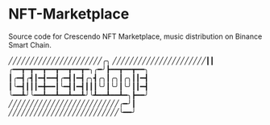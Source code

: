 # NFT-Marketplace
Source code for Crescendo NFT Marketplace, music distribution on Binance Smart Chain.


╱╱╱╱╱╱╱╱╱╱╱╱╱╱╱╱╱╱╱╱╱╱╭╮
╱╱╱╱╱╱╱╱╱╱╱╱╱╱╱╱╱╱╱╱╱╱┃┃
╭━━┳━┳━━┳━━┳━━┳━━┳━╮╭━╯┣━━┳━━┳━━╮
┃╭━┫╭┫┃━┫━━┫╭━┫┃━┫╭╮┫╭╮┃╭╮┃╭╮┃┃━┫
┃╰━┫┃┃┃━╋━━┃╰━┫┃━┫┃┃┃╰╯┃╰╯┃╰╯┃┃━┫
╰━━┻╯╰━━┻━━┻━━┻━━┻╯╰┻━━┻━━┻━╮┣━━╯
╱╱╱╱╱╱╱╱╱╱╱╱╱╱╱╱╱╱╱╱╱╱╱╱╱╱╭━╯┃
╱╱╱╱╱╱╱╱╱╱╱╱╱╱╱╱╱╱╱╱╱╱╱╱╱╱╰━━╯


